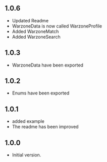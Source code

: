 ## 1.0.6
- Updated Readme
- WarzoneData is now called WarzoneProfile
- Added WarzoneMatch
- Added WarzoneSearch

## 1.0.3
- WarzoneData have been exported

## 1.0.2
- Enums have been exported

## 1.0.1
- added example
- The readme has been improved

## 1.0.0
- Initial version.